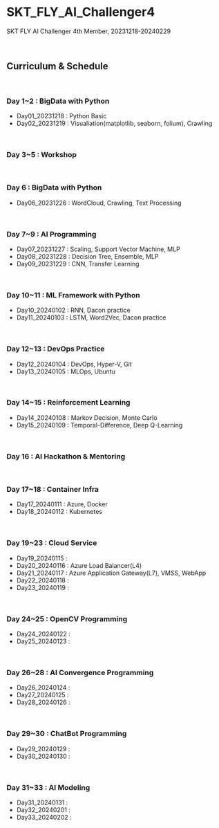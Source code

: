 # SKT_FLY_AI_Challenger4
SKT FLY AI Challenger 4th Member, 20231218-20240229

<br>

## Curriculum & Schedule

<br>

### Day 1~2 : BigData with Python
- Day01_20231218 : Python Basic
- Day02_20231219 : Visualiation(matplotlib, seaborn, folium), Crawling

<br>

### Day 3~5 : Workshop

<br>

### Day 6 : BigData with Python
- Day06_20231226 : WordCloud, Crawling, Text Processing

<br>

### Day 7~9 : AI Programming
- Day07_20231227 : Scaling, Support Vector Machine, MLP
- Day08_20231228 : Decision Tree, Ensemble, MLP
- Day09_20231229 : CNN, Transfer Learning

<br>

### Day 10~11 : ML Framework with Python
- Day10_20240102 : RNN, Dacon practice
- Day11_20240103 : LSTM, Word2Vec, Dacon practice

<br>

### Day 12~13 : DevOps Practice
- Day12_20240104 : DevOps, Hyper-V, Git
- Day13_20240105 : MLOps, Ubuntu

<br>

### Day 14~15 : Reinforcement Learning
- Day14_20240108 : Markov Decision, Monte Carlo
- Day15_20240109 : Temporal-Difference, Deep Q-Learning

<br>

### Day 16 : AI Hackathon & Mentoring

<br>

### Day 17~18 : Container Infra
- Day17_20240111 : Azure, Docker
- Day18_20240112 : Kubernetes

<br>

### Day 19~23 : Cloud Service
- Day19_20240115 : 
- Day20_20240116 : Azure Load Balancer(L4)
- Day21_20240117 : Azure Application Gateway(L7), VMSS, WebApp
- Day22_20240118 :
- Day23_20240119 :

<br>

### Day 24~25 : OpenCV Programming
- Day24_20240122 :
- Day25_20240123 :

<br>

### Day 26~28 : AI Convergence Programming
- Day26_20240124 :
- Day27_20240125 :
- Day28_20240126 :

<br>

### Day 29~30 : ChatBot Programming
- Day29_20240129 :
- Day30_20240130 :

<br>

### Day 31~33 : AI Modeling
- Day31_20240131 :
- Day32_20240201 :
- Day33_20240202 :

<br>

